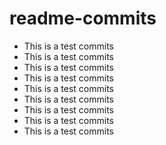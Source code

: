 # readme-commits
- This is a test commits
- This is a test commits
- This is a test commits
- This is a test commits
- This is a test commits
- This is a test commits
- This is a test commits
- This is a test commits
- This is a test commits
